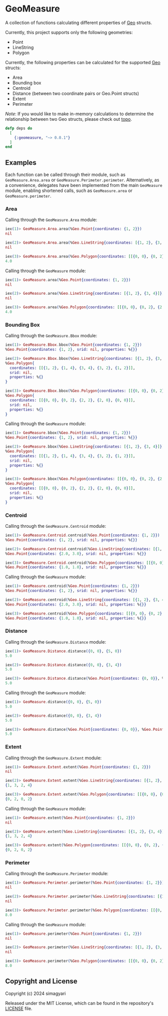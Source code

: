 # GeoMeasure

A collection of functions calculating different properties of [Geo](https://github.com/felt/geo/tree/master) structs.

Currently, this project supports only the following geometries:

- Point
- LineString
- Polygon

Currently, the following properties can be calculated for the supported [Geo](https://github.com/felt/geo/tree/master) structs:

- Area
- Bounding box
- Centroid
- Distance (between two coordinate pairs or Geo.Point structs)
- Extent
- Perimeter

_Note_: If you would like to make in-memory calculations to determine the relationship between two Geo structs, please check out [topo](https://github.com/pkinney/topo).

```elixir
defp deps do
  [
    {:geomeasure, "~> 0.0.1"}
  ]
end
```
## Examples

Each function can be called through their module, such as `GeoMeasure.Area.area` or `GeoMeasure.Perimeter.perimeter`. Alternatively, as a convenience, delegates have been implemented from the main `GeoMeasure` module, enabling shortened calls, such as `GeoMeasure.area` or `GeoMeasure.perimeter`.

### Area

Calling through the `GeoMeasure.Area` module:

```elixir
iex(1)> GeoMeasure.Area.area(%Geo.Point{coordinates: {1, 2}})
nil

iex(2)> GeoMeasure.Area.area(%Geo.LineString{coordinates: [{1, 2}, {3, 4}]})
nil

iex(3)> GeoMeasure.Area.area(%Geo.Polygon{coordinates: [[{0, 0}, {0, 2}, {2, 2}, {2, 0}, {0, 0}]]})
4.0
```

Calling through the `GeoMeasure` module:

```elixir
iex(1)> GeoMeasure.area(%Geo.Point{coordinates: {1, 2}})
nil

iex(2)> GeoMeasure.area(%Geo.LineString{coordinates: [{1, 2}, {3, 4}]})
nil

iex(3)> GeoMeasure.area(%Geo.Polygon{coordinates: [[{0, 0}, {0, 2}, {2, 2}, {2, 0}, {0, 0}]]})
4.0
```

### Bounding Box

Calling through the `GeoMeasure.Bbox` module:

```elixir
iex(1)> GeoMeasure.Bbox.bbox(%Geo.Point{coordinates: {1, 2}})
%Geo.Point{coordinates: {1, 2}, srid: nil, properties: %{}}

iex(2)> GeoMeasure.Bbox.bbox(%Geo.LineString{coordinates: [{1, 2}, {3, 4}]})
%Geo.Polygon{
  coordinates: [[{1, 2}, {1, 4}, {3, 4}, {3, 2}, {1, 2}]],
  srid: nil,
  properties: %{}
}

iex(3)> GeoMeasure.Bbox.bbox(%Geo.Polygon{coordinates: [[{0, 0}, {0, 2}, {2, 2}, {2, 0}, {0, 0}]]})
%Geo.Polygon{
  coordinates: [[{0, 0}, {0, 2}, {2, 2}, {2, 0}, {0, 0}]],
  srid: nil,
  properties: %{}
}
```

Calling through the `GeoMeasure` module:

```elixir
iex(1)> GeoMeasure.bbox(%Geo.Point{coordinates: {1, 2}})
%Geo.Point{coordinates: {1, 2}, srid: nil, properties: %{}}

iex(2)> GeoMeasure.bbox(%Geo.LineString{coordinates: [{1, 2}, {3, 4}]})
%Geo.Polygon{
  coordinates: [[{1, 2}, {1, 4}, {3, 4}, {3, 2}, {1, 2}]],
  srid: nil,
  properties: %{}
}

iex(3)> GeoMeasure.bbox(%Geo.Polygon{coordinates: [[{0, 0}, {0, 2}, {2, 2}, {2, 0}, {0, 0}]]})
%Geo.Polygon{
  coordinates: [[{0, 0}, {0, 2}, {2, 2}, {2, 0}, {0, 0}]],
  srid: nil,
  properties: %{}
}
```

### Centroid

Calling through the `GeoMeasure.Centroid` module:

```elixir
iex(1)> GeoMeasure.Centroid.centroid(%Geo.Point{coordinates: {1, 2}})
%Geo.Point{coordinates: {1, 2}, srid: nil, properties: %{}}

iex(2)> GeoMeasure.Centroid.centroid(%Geo.LineString{coordinates: [{1, 2}, {3, 4}]})
%Geo.Point{coordinates: {2.0, 3.0}, srid: nil, properties: %{}}

iex(3)> GeoMeasure.Centroid.centroid(%Geo.Polygon{coordinates: [[{0, 0}, {0, 2}, {2, 2}, {2, 0}, {0, 0}]]})
%Geo.Point{coordinates: {1.0, 1.0}, srid: nil, properties: %{}}
```

Calling through the `GeoMeasure` module:

```elixir
iex(1)> GeoMeasure.centroid(%Geo.Point{coordinates: {1, 2}})
%Geo.Point{coordinates: {1, 2}, srid: nil, properties: %{}}

iex(2)> GeoMeasure.centroid(%Geo.LineString{coordinates: [{1, 2}, {3, 4}]})
%Geo.Point{coordinates: {2.0, 3.0}, srid: nil, properties: %{}}

iex(3)> GeoMeasure.centroid(%Geo.Polygon{coordinates: [[{0, 0}, {0, 2}, {2, 2}, {2, 0}, {0, 0}]]})
%Geo.Point{coordinates: {1.0, 1.0}, srid: nil, properties: %{}}
```

### Distance

Calling through the `GeoMeasure.Distance` module:

```elixir
iex(1)> GeoMeasure.Distance.distance({0, 0}, {5, 0})
5.0

iex(2)> GeoMeasure.Distance.distance({0, 0}, {3, 4})
5.0

iex(3)> GeoMeasure.Distance.distance(%Geo.Point{coordinates: {0, 0}}, %Geo.Point{coordinates: {3, 4}})
5.0
```

Calling through the `GeoMeasure` module:

```elixir
iex(1)> GeoMeasure.distance({0, 0}, {5, 0})
5.0

iex(2)> GeoMeasure.distance({0, 0}, {3, 4})
5.0

iex(3)> GeoMeasure.distance(%Geo.Point{coordinates: {0, 0}}, %Geo.Point{coordinates: {3, 4}})
5.0
```

### Extent

Calling through the `GeoMeasure.Extent` module:

```elixir
iex(1)> GeoMeasure.Extent.extent(%Geo.Point{coordinates: {1, 2}})
nil

iex(2)> GeoMeasure.Extent.extent(%Geo.LineString{coordinates: [{1, 2}, {3, 4}]})
{1, 3, 2, 4}

iex(3)> GeoMeasure.Extent.extent(%Geo.Polygon{coordinates: [[{0, 0}, {0, 2}, {2, 2}, {2, 0}, {0, 0}]]})
{0, 2, 0, 2}
```

Calling through the `GeoMeasure` module:

```elixir
iex(1)> GeoMeasure.extent(%Geo.Point{coordinates: {1, 2}})
nil

iex(2)> GeoMeasure.extent(%Geo.LineString{coordinates: [{1, 2}, {3, 4}]})
{1, 3, 2, 4}

iex(3)> GeoMeasure.extent(%Geo.Polygon{coordinates: [[{0, 0}, {0, 2}, {2, 2}, {2, 0}, {0, 0}]]})
{0, 2, 0, 2}
```

### Perimeter

Calling through the `GeoMeasure.Perimeter` module:

```elixir
iex(1)> GeoMeasure.Perimeter.perimeter(%Geo.Point{coordinates: {1, 2}})
nil

iex(2)> GeoMeasure.Perimeter.perimeter(%Geo.LineString{coordinates: [{1, 2}, {3, 4}]})
nil

iex(3)> GeoMeasure.Perimeter.perimeter(%Geo.Polygon{coordinates: [[{0, 0}, {0, 2}, {2, 2}, {2, 0}, {0, 0}]]})
8.0
```

Calling through the `GeoMeasure` module:

```elixir
iex(1)> GeoMeasure.perimeter(%Geo.Point{coordinates: {1, 2}})
nil

iex(2)> GeoMeasure.perimeter(%Geo.LineString{coordinates: [{1, 2}, {3, 4}]})
nil

iex(3)> GeoMeasure.perimeter(%Geo.Polygon{coordinates: [[{0, 0}, {0, 2}, {2, 2}, {2, 0}, {0, 0}]]})
8.0
```

## Copyright and License

Copyright (c) 2024 simagyari

Released under the MIT License, which can be found in the repository's [LICENSE](https://github.com/simagyari/geomeasure/blob/main/LICENSE) file.